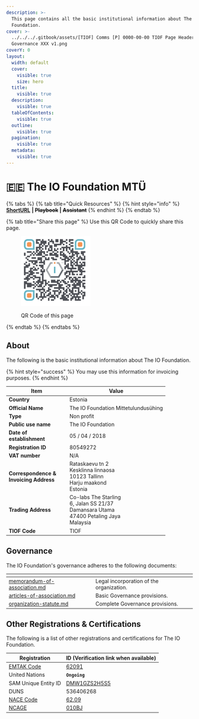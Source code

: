 ```yaml
---
description: >-
  This page contains all the basic institutional information about The IO
  Foundation.
cover: >-
  ../../../.gitbook/assets/[TIOF] Comms [P] 0000-00-00 TIOF Page Header
  Governance XXX v1.png
coverY: 0
layout:
  width: default
  cover:
    visible: true
    size: hero
  title:
    visible: true
  description:
    visible: true
  tableOfContents:
    visible: true
  outline:
    visible: true
  pagination:
    visible: true
  metadata:
    visible: true
---
```


# 🇪🇪 The IO Foundation MTÜ

{% tabs %}
{% tab title="Quick Resources" %}
{% hint style="info" %}
[**ShortURL**](https://short.theiofoundation.org/TIOFOrgInfo) **|&#x20;**~~**Playbook**~~**&#x20;|&#x20;**~~**Assistant**~~
{% endhint %}
{% endtab %}

{% tab title="Share this page" %}
Use this QR Code to quickly share this page.

<figure><img src="../../../.gitbook/assets/TIOFOrganizationInfo_4096x4096.png" alt="" width="188"><figcaption><p>QR Code of this page</p></figcaption></figure>
{% endtab %}
{% endtabs %}

## About

The following is the basic institutional information about The IO Foundation.

{% hint style="success" %}
You may use this information for invoicing purposes.
{% endhint %}

<table><thead><tr><th width="150">Item</th><th>Value</th></tr></thead><tbody><tr><td><strong>Country</strong></td><td>Estonia</td></tr><tr><td><strong>Official Name</strong></td><td>The IO Foundation Mittetulundusühing</td></tr><tr><td><strong>Type</strong></td><td>Non profit</td></tr><tr><td><strong>Public use name</strong></td><td>The IO Foundation</td></tr><tr><td><strong>Date of establishment</strong></td><td>05 / 04 / 2018</td></tr><tr><td><strong>Registration ID</strong></td><td>80549272</td></tr><tr><td><strong>VAT number</strong></td><td>N/A</td></tr><tr><td><strong>Correspondence &#x26;</strong><br><strong>Invoicing Address</strong></td><td>Rataskaevu tn 2
<br>Kesklinna linnaosa
<br>10123 Tallinn
<br>Harju maakond
<br>Estonia</td></tr><tr><td><strong>Trading Address</strong></td><td>Co-labs The Starling
<br>6, Jalan SS 21/37
<br>Damansara Utama
<br>47400 Petaling Jaya
<br>Malaysia</td></tr><tr><td><strong>TIOF Code</strong></td><td>TIOF</td></tr></tbody></table>

## Governance

The IO Foundation's governance adheres to the following documents:

<table data-view="cards"><thead><tr><th></th><th></th></tr></thead><tbody><tr><td><a data-mention href="memorandum-of-association.md">memorandum-of-association.md</a></td><td>Legal incorporation of the organization.</td></tr><tr><td><a data-mention href="articles-of-association.md">articles-of-association.md</a></td><td>Basic Governance provisions.</td></tr><tr><td><a data-mention href="organization-statute.md">organization-statute.md</a></td><td>Complete Governance provisions.</td></tr></tbody></table>

## Other Registrations & Certifications

The following is a list of other registrations and certifications for The IO Foundation.

| Registration                                                                                                                                                   | ID (Verification link when available)                                                      |
| -------------------------------------------------------------------------------------------------------------------------------------------------------------- | ------------------------------------------------------------------------------------------ |
| [EMTAK Code](https://www.rik.ee/en/e-business-registry/emtak-fields-activities)                                                                                | [62091](https://emtak.rik.ee/EMTAK/pages/klassifikaatorOtsing.jspx)                        |
| United Nations                                                                                                                                                 | **`Ongoing`**                                                                              |
| SAM Unique Entity ID                                                                                                                                           | [DMW1GZS2H5S5](https://unitedstatesbusinessregistration.us/check-sam-registration-status/) |
| DUNS                                                                                                                                                           | 536406268                                                                                  |
| [NACE Code](https://ec.europa.eu/eurostat/ramon/nomenclatures/index.cfm?TargetUrl=LST_CLS_DLD\&StrNom=NACE_REV2\&StrLanguageCode=EN\&StrLayoutCode=HIERARCHIC) | [62.09](https://nacev2.com/en/search?q=62.09)                                              |
| [NCAGE](https://eportal.nspa.nato.int/Codification/Support/en/Products/NCAGE/)                                                                                 | [010BJ](https://eportal.nspa.nato.int/Codification/CageTool/cage-view/010BJ)               |

